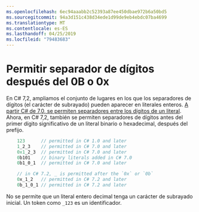 ```yaml
---
ms.openlocfilehash: 6ec94aaabb2c52393a87ee450dbae972b6a50bd5
ms.sourcegitcommit: 94a3d151c438d34ede1d99de9eb4ebdc07ba4699
ms.translationtype: MT
ms.contentlocale: es-ES
ms.lasthandoff: 04/25/2019
ms.locfileid: "79483683"
---
```

# <a name="allow-digit-separator-after-0b-or-0x"></a>Permitir separador de dígitos después del 0B o 0x

En C# 7,2, ampliamos el conjunto de lugares en los que los separadores de dígitos (el carácter de subrayado) pueden aparecer en literales enteros. [A partir C# de 7,0, se permiten separadores entre los dígitos de un literal](../csharp-7.0/digit-separators.md). Ahora, en C# 7,2, también se permiten separadores de dígitos antes del primer dígito significativo de un literal binario o hexadecimal, después del prefijo.

```csharp
    123      // permitted in C# 1.0 and later
    1_2_3    // permitted in C# 7.0 and later
    0x1_2_3  // permitted in C# 7.0 and later
    0b101    // binary literals added in C# 7.0
    0b1_0_1  // permitted in C# 7.0 and later

    // in C# 7.2, _ is permitted after the `0x` or `0b`
    0x_1_2   // permitted in C# 7.2 and later
    0b_1_0_1 // permitted in C# 7.2 and later
```

No se permite que un literal entero decimal tenga un carácter de subrayado inicial. Un token como `_123` es un identificador.
